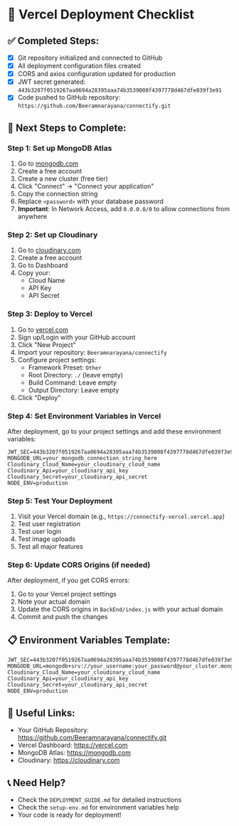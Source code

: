 # 🚀 Vercel Deployment Checklist

## ✅ Completed Steps:
- [x] Git repository initialized and connected to GitHub
- [x] All deployment configuration files created
- [x] CORS and axios configuration updated for production
- [x] JWT secret generated: `443b3207f0519267aa0694a28395aaa74b3539008f4397778d467dfe039f3e91`
- [x] Code pushed to GitHub repository: `https://github.com/Beeramnarayana/connectify.git`

## 🔧 Next Steps to Complete:

### Step 1: Set up MongoDB Atlas
1. Go to [mongodb.com](https://mongodb.com)
2. Create a free account
3. Create a new cluster (free tier)
4. Click "Connect" → "Connect your application"
5. Copy the connection string
6. Replace `<password>` with your database password
7. **Important**: In Network Access, add `0.0.0.0/0` to allow connections from anywhere

### Step 2: Set up Cloudinary
1. Go to [cloudinary.com](https://cloudinary.com)
2. Create a free account
3. Go to Dashboard
4. Copy your:
   - Cloud Name
   - API Key
   - API Secret

### Step 3: Deploy to Vercel
1. Go to [vercel.com](https://vercel.com)
2. Sign up/Login with your GitHub account
3. Click "New Project"
4. Import your repository: `Beeramnarayana/connectify`
5. Configure project settings:
   - Framework Preset: `Other`
   - Root Directory: `./` (leave empty)
   - Build Command: Leave empty
   - Output Directory: Leave empty
6. Click "Deploy"

### Step 4: Set Environment Variables in Vercel
After deployment, go to your project settings and add these environment variables:

```
JWT_SEC=443b3207f0519267aa0694a28395aaa74b3539008f4397778d467dfe039f3e91
MONGODB_URL=your_mongodb_connection_string_here
Cloudinary_Cloud_Name=your_cloudinary_cloud_name
Cloudinary_Api=your_cloudinary_api_key
Cloudinary_Secret=your_cloudinary_api_secret
NODE_ENV=production
```

### Step 5: Test Your Deployment
1. Visit your Vercel domain (e.g., `https://connectify-vercel.vercel.app`)
2. Test user registration
3. Test user login
4. Test image uploads
5. Test all major features

### Step 6: Update CORS Origins (if needed)
After deployment, if you get CORS errors:
1. Go to your Vercel project settings
2. Note your actual domain
3. Update the CORS origins in `BackEnd/index.js` with your actual domain
4. Commit and push the changes

## 📋 Environment Variables Template:
```
JWT_SEC=443b3207f0519267aa0694a28395aaa74b3539008f4397778d467dfe039f3e91
MONGODB_URL=mongodb+srv://your_username:your_password@your_cluster.mongodb.net/your_database_name
Cloudinary_Cloud_Name=your_cloudinary_cloud_name
Cloudinary_Api=your_cloudinary_api_key
Cloudinary_Secret=your_cloudinary_api_secret
NODE_ENV=production
```

## 🔗 Useful Links:
- Your GitHub Repository: https://github.com/Beeramnarayana/connectify.git
- Vercel Dashboard: https://vercel.com
- MongoDB Atlas: https://mongodb.com
- Cloudinary: https://cloudinary.com

## 📞 Need Help?
- Check the `DEPLOYMENT_GUIDE.md` for detailed instructions
- Check the `setup-env.md` for environment variables help
- Your code is ready for deployment! 